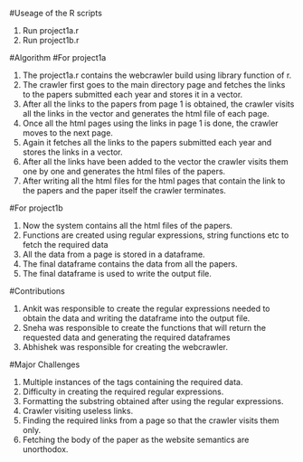 #Useage of the R scripts
1. Run project1a.r
2. Run project1b.r

#Algorithm
#For project1a
1. The project1a.r contains the webcrawler build using library function of r.
2. The crawler first goes to the main directory page and fetches the links to the papers submitted each year and stores it in a vector.
3. After all the links to the papers from page 1 is obtained, the crawler visits all the links in the vector and generates the html file of each page.
4. Once all the html pages using the links in page 1 is done, the crawler moves to the next page.
5. Again it fetches all the links to the papers submitted each year and stores the links in a vector.
6. After all the links have been added to the vector the crawler visits them one by one and generates the html files of the papers.
7. After writing all the html files for the html pages that contain the link to the papers and the paper itself the crawler terminates.

#For project1b
1. Now the system contains all the html files of the papers.
2. Functions are created using regular expressions, string functions etc to fetch the required data
3. All the data from a page is stored in a dataframe.
4. The final dataframe contains the data from all the papers.
5. The final dataframe is used to write the output file.

#Contributions
1. Ankit was responsible to create the regular expressions needed to obtain the data and writing the dataframe into the output file.
2. Sneha was responsible to create the functions that will return the requested data and generating the required dataframes
3. Abhishek was responsible for creating the webcrawler.

#Major Challenges
1. Multiple instances of the tags containing the required data.
2. Difficulty in creating the required regular expressions.
3. Formatting the substring obtained after using the regular expressions.
4. Crawler visiting useless links.
5. Finding the required links from a page so that the crawler visits them only.
6. Fetching the body of the paper as the website semantics are unorthodox.
